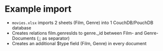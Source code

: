 # Example import

* `movies.xlsx` imports 2 sheets (Film, Genre) into 1 CouchDB/PouchDB database
* Creates relations film.genresIds to genre._id between Film- and Genre-Documents (;; as separator)
* Creates an additional $type field (Film, Genre) in every document
